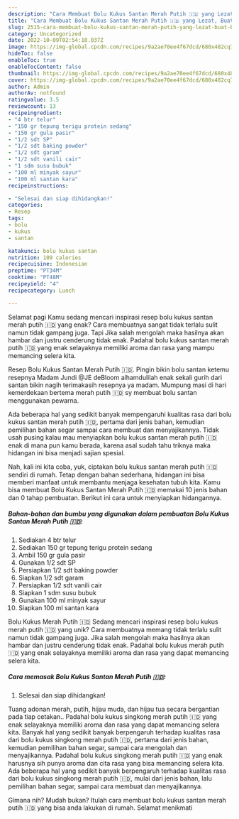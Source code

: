 ```yaml
---
description: "Cara Membuat Bolu Kukus Santan Merah Putih 🇮🇩 yang Lezat, Buat Buka Puasa Menggugah Selera"
title: "Cara Membuat Bolu Kukus Santan Merah Putih 🇮🇩 yang Lezat, Buat Buka Puasa Menggugah Selera"
slug: 2515-cara-membuat-bolu-kukus-santan-merah-putih-yang-lezat-buat-buka-puasa-menggugah-selera
category: Uncategorized
date: 2022-10-09T02:54:10.037Z
image: https://img-global.cpcdn.com/recipes/9a2ae70ee4f67dcd/680x482cq70/bolu-kukus-santan-merah-putih-foto-resep-utama.jpg
hideToc: false
enableToc: true
enableTocContent: false
thumbnail: https://img-global.cpcdn.com/recipes/9a2ae70ee4f67dcd/680x482cq70/bolu-kukus-santan-merah-putih-foto-resep-utama.jpg
cover: https://img-global.cpcdn.com/recipes/9a2ae70ee4f67dcd/680x482cq70/bolu-kukus-santan-merah-putih-foto-resep-utama.jpg
author: Admin
authorAv: notfound
ratingvalue: 3.5
reviewcount: 13
recipeingredient:
- "4 btr telur"
- "150 gr tepung terigu protein sedang"
- "150 gr gula pasir"
- "1/2 sdt SP"
- "1/2 sdt baking powder"
- "1/2 sdt garam"
- "1/2 sdt vanili cair"
- "1 sdm susu bubuk"
- "100 ml minyak sayur"
- "100 ml santan kara"
recipeinstructions:

- "Selesai dan siap dihidangkan!"
categories:
- Resep
tags:
- bolu
- kukus
- santan

katakunci: bolu kukus santan 
nutrition: 109 calories
recipecuisine: Indonesian
preptime: "PT34M"
cooktime: "PT48M"
recipeyield: "4"
recipecategory: Lunch

---
```



Selamat pagi Kamu sedang mencari inspirasi resep bolu kukus santan merah putih 🇮🇩 yang enak? Cara membuatnya sangat tidak terlalu sulit namun tidak gampang juga. Tapi Jika salah mengolah maka hasilnya akan hambar dan justru cenderung tidak enak. Padahal bolu kukus santan merah putih 🇮🇩 yang enak selayaknya memiliki aroma dan rasa yang mampu memancing selera kita.


Resep Bolu Kukus Santan Merah Putih 🇮🇩. Pingin bikin bolu santan ketemu resepnya Madam Jundi @JE deBloom alhamdulilah enak sekali gurih dari santan bikin nagih terimakasih resepnya ya madam. Mumpung masi di hari kemerdekaan bertema merah putih 🇮🇩 sy membuat bolu santan menggunakan pewarna.

Ada beberapa hal yang sedikit banyak mempengaruhi kualitas rasa dari bolu kukus santan merah putih 🇮🇩, pertama dari jenis bahan, kemudian pemilihan bahan segar sampai cara membuat dan menyajikannya. Tidak usah pusing kalau mau menyiapkan bolu kukus santan merah putih 🇮🇩 enak di mana pun kamu berada, karena asal sudah tahu triknya maka hidangan ini bisa menjadi sajian spesial.


Nah, kali ini kita coba, yuk, ciptakan bolu kukus santan merah putih 🇮🇩 sendiri di rumah. Tetap dengan bahan sederhana, hidangan ini bisa memberi manfaat untuk membantu menjaga kesehatan tubuh kita. Kamu bisa membuat Bolu Kukus Santan Merah Putih 🇮🇩 memakai 10 jenis bahan dan 0 tahap pembuatan. Berikut ini cara untuk menyiapkan hidangannya.

<!--inarticleads1-->

##### Bahan-bahan dan bumbu yang digunakan dalam pembuatan Bolu Kukus Santan Merah Putih 🇮🇩:

1. Sediakan 4 btr telur
1. Sediakan 150 gr tepung terigu protein sedang
1. Ambil 150 gr gula pasir
1. Gunakan 1/2 sdt SP
1. Persiapkan 1/2 sdt baking powder
1. Siapkan 1/2 sdt garam
1. Persiapkan 1/2 sdt vanili cair
1. Siapkan 1 sdm susu bubuk
1. Gunakan 100 ml minyak sayur
1. Siapkan 100 ml santan kara


Bolu Kukus Merah Putih 🇮🇩 Sedang mencari inspirasi resep bolu kukus merah putih 🇮🇩 yang unik? Cara membuatnya memang tidak terlalu sulit namun tidak gampang juga. Jika salah mengolah maka hasilnya akan hambar dan justru cenderung tidak enak. Padahal bolu kukus merah putih 🇮🇩 yang enak selayaknya memiliki aroma dan rasa yang dapat memancing selera kita. 

<!--inarticleads2-->

##### Cara memasak Bolu Kukus Santan Merah Putih 🇮🇩:


1. Selesai dan siap dihidangkan!

Tuang adonan merah, putih, hijau muda, dan hijau tua secara bergantian pada tiap cetakan.. Padahal bolu kukus singkong merah putih 🇮🇩 yang enak selayaknya memiliki aroma dan rasa yang dapat memancing selera kita. Banyak hal yang sedikit banyak berpengaruh terhadap kualitas rasa dari bolu kukus singkong merah putih 🇮🇩, pertama dari jenis bahan, kemudian pemilihan bahan segar, sampai cara mengolah dan menyajikannya. Padahal bolu kukus singkong merah putih 🇮🇩 yang enak harusnya sih punya aroma dan cita rasa yang bisa memancing selera kita. Ada beberapa hal yang sedikit banyak berpengaruh terhadap kualitas rasa dari bolu kukus singkong merah putih 🇮🇩, mulai dari jenis bahan, lalu pemilihan bahan segar, sampai cara membuat dan menyajikannya. 

Gimana nih? Mudah bukan? Itulah cara membuat bolu kukus santan merah putih 🇮🇩 yang bisa anda lakukan di rumah. Selamat menikmati
